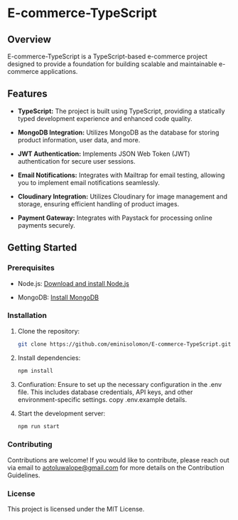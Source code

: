 # E-commerce-TypeScript

## Overview

E-commerce-TypeScript is a TypeScript-based e-commerce project designed to provide a foundation for building scalable and maintainable e-commerce applications.

## Features

- **TypeScript:** The project is built using TypeScript, providing a statically typed development experience and enhanced code quality.

- **MongoDB Integration:** Utilizes MongoDB as the database for storing product information, user data, and more.

- **JWT Authentication:** Implements JSON Web Token (JWT) authentication for secure user sessions.

- **Email Notifications:** Integrates with Mailtrap for email testing, allowing you to implement email notifications seamlessly.

- **Cloudinary Integration:** Utilizes Cloudinary for image management and storage, ensuring efficient handling of product images.

- **Payment Gateway:** Integrates with Paystack for processing online payments securely.

## Getting Started

### Prerequisites

- Node.js: [Download and install Node.js](https://nodejs.org/)

- MongoDB: [Install MongoDB](https://docs.mongodb.com/manual/installation/)

### Installation

1. Clone the repository:

   ```bash
   git clone https://github.com/eminisolomon/E-commerce-TypeScript.git

2. Install dependencies:

   ```bash
   npm install

3. Confiuration:
  Ensure to set up the necessary configuration in the .env file. This includes database credentials, API keys, and other environment-specific settings. copy .env.example details.

4. Start the development server:

   ```bash
   npm run start

### Contributing

Contributions are welcome! If you would like to contribute, please reach out via email to [aotoluwalope@gmail.com](mailto:aotoluwalope@gmail.com) for more details on the Contribution Guidelines.

### License

This project is licensed under the MIT License.
